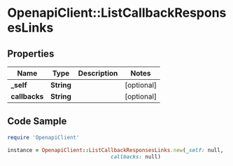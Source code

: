 # OpenapiClient::ListCallbackResponsesLinks

## Properties

Name | Type | Description | Notes
------------ | ------------- | ------------- | -------------
**_self** | **String** |  | [optional] 
**callbacks** | **String** |  | [optional] 

## Code Sample

```ruby
require 'OpenapiClient'

instance = OpenapiClient::ListCallbackResponsesLinks.new(_self: null,
                                 callbacks: null)
```


